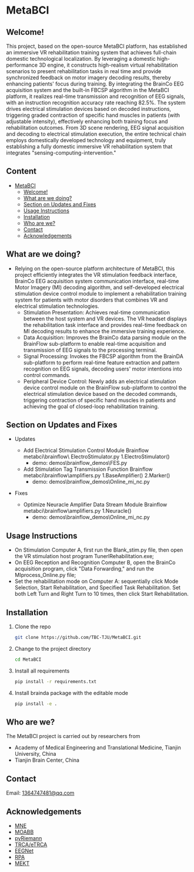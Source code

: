 # MetaBCI

## Welcome! 
This project, based on the open-source MetaBCI platform, has established an immersive VR rehabilitation training system that achieves full-chain domestic technological localization. By leveraging a domestic high-performance 3D engine, it constructs high-realism virtual rehabilitation scenarios to present rehabilitation tasks in real time and provide synchronized feedback on motor imagery decoding results, thereby enhancing patients' focus during training. By integrating the BrainCo EEG acquisition system and the built-in FBCSP algorithm in the MetaBCI platform, it realizes real-time transmission and recognition of EEG signals, with an instruction recognition accuracy rate reaching 82.5%. The system drives electrical stimulation devices based on decoded instructions, triggering graded contraction of specific hand muscles in patients (with adjustable intensity), effectively enhancing both training focus and rehabilitation outcomes. From 3D scene rendering, EEG signal acquisition and decoding to electrical stimulation execution, the entire technical chain employs domestically developed technology and equipment, truly establishing a fully domestic immersive VR rehabilitation system that integrates "sensing-computing-intervention."

## Content

- [MetaBCI](#metabci)
  - [Welcome!](#welcome)
  - [What are we doing?](#what-are-we-doing)
  - [Section on Updates and Fixes](#section-on-updates-and-fixes)
  - [Usage Instructions](#usage-instructions)
  - [Installation](#installation)
  - [Who are we?](#who-are-we)
  - [Contact](#contact)
  - [Acknowledgements](#acknowledgements)

## What are we doing?

* Relying on the open-source platform architecture of MetaBCI, this project efficiently integrates the VR stimulation feedback interface, BrainCo EEG acquisition system communication interface, real-time Motor Imagery (MI) decoding algorithm, and self-developed electrical stimulation device control module to implement a rehabilitation training system for patients with motor disorders that combines VR and electrical stimulation technologies.
  - Stimulation Presentation​​: Achieves real-time communication between the host system and VR devices. The VR headset displays the rehabilitation task interface and provides real-time feedback on MI decoding results to enhance the immersive training experience.
  - Data Acquisition​​: Improves the BrainCo data parsing module on the BrainFlow sub-platform to enable real-time acquisition and transmission of EEG signals to the processing terminal.
  - ​​Signal Processing​​: Invokes the FBCSP algorithm from the BrainDA sub-platform to perform real-time feature extraction and pattern recognition on EEG signals, decoding users' motor intentions into control commands.
  - Peripheral Device Control​​: Newly adds an electrical stimulation device control module on the BrainFlow sub-platform to control the electrical stimulation device based on the decoded commands, triggering contraction of specific hand muscles in patients and achieving the goal of closed-loop rehabilitation training.

## Section on Updates and Fixes

* Updates
   - Add Electrical Stimulation Control Module    Brainflow	  metabci\brainflow\ ElectroStimulator.py    1.ElectroStimulator()
       - demo:  demos\brainflow_demos\FES.py
   - Add Stimulation Tag Transmission Function    Brainflow	  metabci\brainflow\amplifiers.py    1.BaseAmplifier()  2.Marker()
       - demo:  demos\brainflow_demos\Online_mi_nc.py

* Fixes
   - Optimize Neuracle Amplifier Data Stream Module    Brainflow    metabci\brainflow\amplifiers.py    1.Neuracle()
       - demo:  demos\brainflow_demos\Online_mi_nc.py
     
##  Usage Instructions

  - On Stimulation Computer A, first run the Blank_stim.py file, then open the VR stimulation host program TunerlRehabilitation.exe;
  - On EEG Reception and Recognition Computer B, open the BrainCo acquisition program, click "Data Forwarding," and run the MIprocess_Online.py file;
  - Set the rehabilitation mode on Computer A: sequentially click Mode Selection, Start Rehabilitation, and Specified Task Rehabilitation. Set both Left Turn and Right Turn to 10 times, then click Start Rehabilitation.




## Installation

1. Clone the repo
   ```sh
   git clone https://github.com/TBC-TJU/MetaBCI.git
   ```
2. Change to the project directory
   ```sh
   cd MetaBCI
   ```
3. Install all requirements
   ```sh
   pip install -r requirements.txt 
   ```
4. Install brainda package with the editable mode
   ```sh
   pip install -e .
   ```
## Who are we?

The MetaBCI project is carried out by researchers from 
- Academy of Medical Engineering and Translational Medicine, Tianjin University, China
- Tianjin Brain Center, China


## Contact

Email: 1364747481@qq.com

## Acknowledgements
- [MNE](https://github.com/mne-tools/mne-python)
- [MOABB](https://github.com/NeuroTechX/moabb)
- [pyRiemann](https://github.com/alexandrebarachant/pyRiemann)
- [TRCA/eTRCA](https://github.com/mnakanishi/TRCA-SSVEP)
- [EEGNet](https://github.com/vlawhern/arl-eegmodels)
- [RPA](https://github.com/plcrodrigues/RPA)
- [MEKT](https://github.com/chamwen/MEKT)
